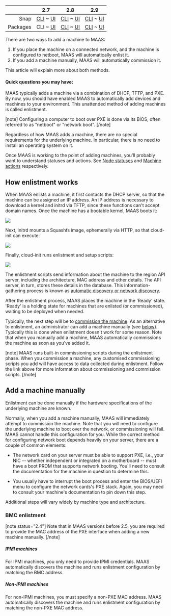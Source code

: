 ||2.7|2.8|2.9|
|-----:|:-----:|:-----:|:-----:|
|Snap|[CLI](/t/add-machines-snap-2-7-cli/2274) ~ [UI](/t/add-machines-snap-2-7-ui/2275)|[CLI](/t/add-machines-snap-2-8-cli/2276) ~ [UI](/t/add-machines-snap-2-8-ui/2277)|[CLI](/t/add-machines-snap-2-9-cli/2278) ~ [UI](/t/add-machines-snap-2-9-ui/2279)|
|Packages|CLI ~ [UI](/t/add-machines-deb-2-7-ui/2281)|[CLI](/t/add-machines-deb-2-8-cli/2282) ~ [UI](/t/add-machines-deb-2-8-ui/2283)|[CLI](/t/add-machines-deb-2-9-cli/2284) ~ [UI](/t/add-machines-deb-2-9-ui/2285)|

<!-- deb-2-7-ui
||2.7|2.8|2.9|
|-----:|:-----:|:-----:|:-----:|
|Snap|[CLI](/t/add-machines-snap-2-7-cli/2274) ~ [UI](/t/add-machines-snap-2-7-ui/2275)|[CLI](/t/add-machines-snap-2-8-cli/2276) ~ [UI](/t/add-machines-snap-2-8-ui/2277)|[CLI](/t/add-machines-snap-2-9-cli/2278) ~ [UI](/t/add-machines-snap-2-9-ui/2279)|
|Packages|[CLI](/t/add-machines-deb-2-7-cli/2280) ~ UI|[CLI](/t/add-machines-deb-2-8-cli/2282) ~ [UI](/t/add-machines-deb-2-8-ui/2283)|[CLI](/t/add-machines-deb-2-9-cli/2284) ~ [UI](/t/add-machines-deb-2-9-ui/2285)|
 deb-2-7-ui -->

<!-- deb-2-8-cli
||2.7|2.8|2.9|
|-----:|:-----:|:-----:|:-----:|
|Snap|[CLI](/t/add-machines-snap-2-7-cli/2274) ~ [UI](/t/add-machines-snap-2-7-ui/2275)|[CLI](/t/add-machines-snap-2-8-cli/2276) ~ [UI](/t/add-machines-snap-2-8-ui/2277)|[CLI](/t/add-machines-snap-2-9-cli/2278) ~ [UI](/t/add-machines-snap-2-9-ui/2279)|
|Packages|[CLI](/t/add-machines-deb-2-7-cli/2280) ~ [UI](/t/add-machines-deb-2-7-ui/2281)|CLI ~ [UI](/t/add-machines-deb-2-8-ui/2283)|[CLI](/t/add-machines-deb-2-9-cli/2284) ~ [UI](/t/add-machines-deb-2-9-ui/2285)|
 deb-2-8-cli -->

<!-- deb-2-8-ui
||2.7|2.8|2.9|
|-----:|:-----:|:-----:|:-----:|
|Snap|[CLI](/t/add-machines-snap-2-7-cli/2274) ~ [UI](/t/add-machines-snap-2-7-ui/2275)|[CLI](/t/add-machines-snap-2-8-cli/2276) ~ [UI](/t/add-machines-snap-2-8-ui/2277)|[CLI](/t/add-machines-snap-2-9-cli/2278) ~ [UI](/t/add-machines-snap-2-9-ui/2279)|
|Packages|[CLI](/t/add-machines-deb-2-7-cli/2280) ~ [UI](/t/add-machines-deb-2-7-ui/2281)|[CLI](/t/add-machines-deb-2-8-cli/2282) ~ UI|[CLI](/t/add-machines-deb-2-9-cli/2284) ~ [UI](/t/add-machines-deb-2-9-ui/2285)|
 deb-2-8-ui -->

<!-- deb-2-9-cli
||2.7|2.8|2.9|
|-----:|:-----:|:-----:|:-----:|
|Snap|[CLI](/t/add-machines-snap-2-7-cli/2274) ~ [UI](/t/add-machines-snap-2-7-ui/2275)|[CLI](/t/add-machines-snap-2-8-cli/2276) ~ [UI](/t/add-machines-snap-2-8-ui/2277)|[CLI](/t/add-machines-snap-2-9-cli/2278) ~ [UI](/t/add-machines-snap-2-9-ui/2279)|
|Packages|[CLI](/t/add-machines-deb-2-7-cli/2280) ~ [UI](/t/add-machines-deb-2-7-ui/2281)|[CLI](/t/add-machines-deb-2-8-cli/2282) ~ [UI](/t/add-machines-deb-2-8-ui/2283)|CLI ~ [UI](/t/add-machines-deb-2-9-ui/2285)|
 deb-2-9-cli -->

<!-- deb-2-9-ui
||2.7|2.8|2.9|
|-----:|:-----:|:-----:|:-----:|
|Snap|[CLI](/t/add-machines-snap-2-7-cli/2274) ~ [UI](/t/add-machines-snap-2-7-ui/2275)|[CLI](/t/add-machines-snap-2-8-cli/2276) ~ [UI](/t/add-machines-snap-2-8-ui/2277)|[CLI](/t/add-machines-snap-2-9-cli/2278) ~ [UI](/t/add-machines-snap-2-9-ui/2279)|
|Packages|[CLI](/t/add-machines-deb-2-7-cli/2280) ~ [UI](/t/add-machines-deb-2-7-ui/2281)|[CLI](/t/add-machines-deb-2-8-cli/2282) ~ [UI](/t/add-machines-deb-2-8-ui/2283)|[CLI](/t/add-machines-deb-2-9-cli/2284) ~ UI|
 deb-2-9-ui -->

<!-- snap-2-7-cli
||2.7|2.8|2.9|
|-----:|:-----:|:-----:|:-----:|
|Snap|CLI ~ [UI](/t/add-machines-snap-2-7-ui/2275)|[CLI](/t/add-machines-snap-2-8-cli/2276) ~ [UI](/t/add-machines-snap-2-8-ui/2277)|[CLI](/t/add-machines-snap-2-9-cli/2278) ~ [UI](/t/add-machines-snap-2-9-ui/2279)|
|Packages|[CLI](/t/add-machines-deb-2-7-cli/2280) ~ [UI](/t/add-machines-deb-2-7-ui/2281)|[CLI](/t/add-machines-deb-2-8-cli/2282) ~ [UI](/t/add-machines-deb-2-8-ui/2283)|[CLI](/t/add-machines-deb-2-9-cli/2284) ~ [UI](/t/add-machines-deb-2-9-ui/2285)|
 snap-2-7-cli -->

<!-- snap-2-7-ui
||2.7|2.8|2.9|
|-----:|:-----:|:-----:|:-----:|
|Snap|[CLI](/t/add-machines-snap-2-7-cli/2274) ~ UI|[CLI](/t/add-machines-snap-2-8-cli/2276) ~ [UI](/t/add-machines-snap-2-8-ui/2277)|[CLI](/t/add-machines-snap-2-9-cli/2278) ~ [UI](/t/add-machines-snap-2-9-ui/2279)|
|Packages|[CLI](/t/add-machines-deb-2-7-cli/2280) ~ [UI](/t/add-machines-deb-2-7-ui/2281)|[CLI](/t/add-machines-deb-2-8-cli/2282) ~ [UI](/t/add-machines-deb-2-8-ui/2283)|[CLI](/t/add-machines-deb-2-9-cli/2284) ~ [UI](/t/add-machines-deb-2-9-ui/2285)|
 snap-2-7-ui -->

<!-- snap-2-8-cli
||2.7|2.8|2.9|
|-----:|:-----:|:-----:|:-----:|
|Snap|[CLI](/t/add-machines-snap-2-7-cli/2274) ~ [UI](/t/add-machines-snap-2-7-ui/2275)|CLI ~ [UI](/t/add-machines-snap-2-8-ui/2277)|[CLI](/t/add-machines-snap-2-9-cli/2278) ~ [UI](/t/add-machines-snap-2-9-ui/2279)|
|Packages|[CLI](/t/add-machines-deb-2-7-cli/2280) ~ [UI](/t/add-machines-deb-2-7-ui/2281)|[CLI](/t/add-machines-deb-2-8-cli/2282) ~ [UI](/t/add-machines-deb-2-8-ui/2283)|[CLI](/t/add-machines-deb-2-9-cli/2284) ~ [UI](/t/add-machines-deb-2-9-ui/2285)|
 snap-2-8-cli -->

<!-- snap-2-8-ui
||2.7|2.8|2.9|
|-----:|:-----:|:-----:|:-----:|
|Snap|[CLI](/t/add-machines-snap-2-7-cli/2274) ~ [UI](/t/add-machines-snap-2-7-ui/2275)|[CLI](/t/add-machines-snap-2-8-cli/2276) ~ UI|[CLI](/t/add-machines-snap-2-9-cli/2278) ~ [UI](/t/add-machines-snap-2-9-ui/2279)|
|Packages|[CLI](/t/add-machines-deb-2-7-cli/2280) ~ [UI](/t/add-machines-deb-2-7-ui/2281)|[CLI](/t/add-machines-deb-2-8-cli/2282) ~ [UI](/t/add-machines-deb-2-8-ui/2283)|[CLI](/t/add-machines-deb-2-9-cli/2284) ~ [UI](/t/add-machines-deb-2-9-ui/2285)|
 snap-2-8-ui -->

<!-- snap-2-9-cli
||2.7|2.8|2.9|
|-----:|:-----:|:-----:|:-----:|
|Snap|[CLI](/t/add-machines-snap-2-7-cli/2274) ~ [UI](/t/add-machines-snap-2-7-ui/2275)|[CLI](/t/add-machines-snap-2-8-cli/2276) ~ [UI](/t/add-machines-snap-2-8-ui/2277)|CLI ~ [UI](/t/add-machines-snap-2-9-ui/2279)|
|Packages|[CLI](/t/add-machines-deb-2-7-cli/2280) ~ [UI](/t/add-machines-deb-2-7-ui/2281)|[CLI](/t/add-machines-deb-2-8-cli/2282) ~ [UI](/t/add-machines-deb-2-8-ui/2283)|[CLI](/t/add-machines-deb-2-9-cli/2284) ~ [UI](/t/add-machines-deb-2-9-ui/2285)|
 snap-2-9-cli -->

<!-- snap-2-9-ui
||2.7|2.8|2.9|
|-----:|:-----:|:-----:|:-----:|
|Snap|[CLI](/t/add-machines-snap-2-7-cli/2274) ~ [UI](/t/add-machines-snap-2-7-ui/2275)|[CLI](/t/add-machines-snap-2-8-cli/2276) ~ [UI](/t/add-machines-snap-2-8-ui/2277)|[CLI](/t/add-machines-snap-2-9-cli/2278) ~ UI|
|Packages|[CLI](/t/add-machines-deb-2-7-cli/2280) ~ [UI](/t/add-machines-deb-2-7-ui/2281)|[CLI](/t/add-machines-deb-2-8-cli/2282) ~ [UI](/t/add-machines-deb-2-8-ui/2283)|[CLI](/t/add-machines-deb-2-9-cli/2284) ~ [UI](/t/add-machines-deb-2-9-ui/2285)|
 snap-2-9-ui -->

There are two ways to add a machine to MAAS:

1. If you place the machine on a connected network, and the machine is configured to netboot, MAAS will automatically enlist it.
2. If you add a machine manually, MAAS will automatically commission it.

This article will explain more about both methods.

#### Quick questions you may have:

<!-- vanilla 2-7-ui 2-8-ui
* [How does enlistment work?](/t/add-machines/821#heading--enlistment)
* [How do VM host nodes work?](/t/introduction-to-vm-hosting/1524)
* [How do I add virtual machines?](https://discourse.maas.io/t/adding-a-vm-host/1549)
* [How do I add a machine manually?](/t/add-machines/821#heading--add-a-node-manually)
* [How do I add a machine via a chassis?](/t/add-machines/821#heading--add-nodes-via-a-chassis)
vanilla 2-7-ui 2-8-ui -->

<!-- cli
* [How does enlistment work?](/t/add-machines/821#heading--enlistment)
* [How do VM host nodes work?](/t/introduction-to-vm-hosting/1524)
* [How do I add virtual machines?](https://discourse.maas.io/t/adding-a-vm-host/1549)
* [How do I add a machine manually?](/t/add-machines/821#heading--add-a-node-manually)
cli -->

MAAS typically adds a machine via a combination of DHCP, TFTP, and PXE. By now, you should have enabled MAAS to automatically add devices and machines to your environment. This unattended method of adding machines is called enlistment.

[note]
Configuring a computer to boot over PXE is done via its BIOS, often referred to as "netboot" or "network boot".
[/note]

Regardless of how MAAS adds a machine, there are no special requirements for the underlying machine. In particular, there is no need to install an operating system on it.

Once MAAS is working to the point of adding machines, you'll probably want to understand statuses and actions. See [Node statuses](/t/concepts-and-terms/785#heading--node-statuses) and [Machine actions](/t/concepts-and-terms/785#heading--machine-actions) respectively.

<h2 id="heading--enlistment">How enlistment works</h2>

When MAAS enlists a machine, it first contacts the DHCP server, so that the machine can be assigned an IP address.  An IP address is necessary to download a kernel and initrd via TFTP, since these functions can't accept domain names.  Once the machine has a bootable kernel, MAAS boots it:

<a href="https://discourse.maas.io/uploads/default/original/1X/76f7113545e6950fec60bdeac06cfaf79b14b3ff.jpeg" target = "_blank"><img src="https://discourse.maas.io/uploads/default/original/1X/76f7113545e6950fec60bdeac06cfaf79b14b3ff.jpeg"></a> 

Next, initrd mounts a Squashfs image, ephemerally via HTTP, so that cloud-init can execute:

<a href="https://discourse.maas.io/uploads/default/original/1X/500f9bd2d070790a4007085705035366bee88a4a.jpeg" target = "_blank"><img src="https://discourse.maas.io/uploads/default/original/1X/500f9bd2d070790a4007085705035366bee88a4a.jpeg"></a> 

Finally, cloud-init runs enlistment and setup scripts:

<a href="https://discourse.maas.io/uploads/default/original/1X/bd87f78c8ee668a22640bf15607c9e3e532d46bb.jpeg" target = "_blank"><img src="https://discourse.maas.io/uploads/default/original/1X/bd87f78c8ee668a22640bf15607c9e3e532d46bb.jpeg"></a> 

The enlistment scripts send information about the machine to the region API server, including the architecture, MAC address and other details.  The API server, in turn, stores these details in the database. This information-gathering process is known as [automatic discovery or network discovery](/t/network-discovery/758).

After the enlistment process, MAAS places the machine in the 'Ready' state.  'Ready' is a holding state for machines that are enlisted (or commissioned), waiting to be deployed when needed.

Typically, the next step will be to [commission the machine](/t/commission-machines/822). As an alternative to enlistment, an administrator can add a machine manually (see [below](#heading--add-a-node-manually)). Typically this is done when enlistment doesn't work for some reason. Note that when you manually add a machine, MAAS automatically commissions the machine as soon as you've added it.

[note]
MAAS runs built-in commissioning scripts during the enlistment phase. When you commission a machine, any customised commissioning scripts you add will have access to data collected during enlistment. Follow the link above for more information about commissioning and commission scripts.
[/note]

<h2 id="heading--add-a-node-manually">Add a machine manually</h2>

Enlistment can be done manually if the hardware specifications of the underlying machine are known.

<!-- 2-7-ui
On the 'Machines' page of the web UI, click the 'Add hardware' button and then select 'Machine'.

Fill in the form and hit 'Save machine'. In this example, you are adding an IPMI machine:

<a href="https://assets.ubuntu.com/v1/20aa36b2-nodes-add__2.5_add-node-manually.png" target = "_blank"><img src="https://assets.ubuntu.com/v1/20aa36b2-nodes-add__2.5_add-node-manually.png"></a>

The fields on the "Add machine" screen are as follows:

* **Machine name**: This field is used to identify the machine to the user.  It can be set to anything, though it is often set to the MAC address of the machine in question.  This field is optional, in that MAAS will assign a unique, nonsense name if you leave it blank.  You can change this nonsense name later, if desired.

* **Domain**: This field sets the domain name of the domain managed by MAAS.  It can be set to anything; MAAS assigns the domain name "maas" by default.

* **Architecture**: This field refers to the architecture of the machine being added.

* **Minimum Kernal**: This field supplies a dropdown of possible kernels available for deployment on this machine.

* **Zone**: This field allows you to set the availability zone, selected from AZs that you have already created (if any).

* **Resource pool**: This field allows you to set the resource pool for this machine, selected from pools you have already created (if any).

* **MAC Address**: You should fill in this field with the MAC address of the machine you are adding.  Note that the MAC address entered here must use a colon (":") separator, although some MAC addresses are written with dash ("-") separators.

* **Power type**: You must select the power type supported by the machine you are adding, and fill in additional required fields that appear.  See [Power management](/t/power-management/830) for details on the availabile power types and the relevant parameters for each type.
2-7-ui -->

<!-- 2-8-ui vanilla
On the 'Machines' page of the web UI, click the 'Add hardware' button and then select 'Machine'.

Fill in the form and hit 'Save machine'. In this example, you are adding an IPMI machine:

<a href="https://discourse.maas.io/uploads/default/original/1X/faebe2fb37cd73252eaf9521ed1bcf31fb0e76f6.jpeg" target = "_blank"><img src="https://discourse.maas.io/uploads/default/original/1X/faebe2fb37cd73252eaf9521ed1bcf31fb0e76f6.jpeg"></a>

The fields on the "Add machine" screen are as follows:

* **Machine name**: This field is used to identify the machine to the user.  It can be set to anything, though it is often set to the MAC address of the machine in question.  This field is optional, in that MAAS will assign a unique, nonsense name if you leave it blank.  You can change this nonsense name later, if desired.

* **Domain**: This field sets the domain name of the domain managed by MAAS.  It can be set to anything; MAAS assigns the domain name "maas" by default.

* **Architecture**: This field refers to the architecture of the machine being added.

* **Minimum Kernal**: This field supplies a dropdown of possible kernels available for deployment on this machine.

* **Zone**: This field allows you to set the availability zone, selected from AZs that you have already created (if any).

* **Resource pool**: This field allows you to set the resource pool for this machine, selected from pools you have already created (if any).

* **MAC Address**: You should fill in this field with the MAC address of the machine you are adding.  Note that the MAC address entered here must use a colon (":") separator, although some MAC addresses are written with dash ("-") separators.

* **Power type**: You must select the power type supported by the machine you are adding, and fill in additional required fields that appear.  See [Power management](/t/power-management/830) for details on the availabile power types and the relevant parameters for each type.
2-8-ui vanilla -->

<!-- cli
At the command line, enter the following information:

```
stormrider@wintermute:~$ maas admin machines create \
> architecture=$ARCH \
> max_addresses=$MAC_ADDRESS \
> power_type=$POWER_TYPE \
> power_parameters_power_id=$POWER_ID \
> power_parameters_power_address=$POWER_ADDRESS \
> power_parameters_power_pass=$POWER_PASSWORD
```

When you enter the command (substituting the `$...` parameters for your own particulars), the screen will pause for a moment, and then return a stream of JSON relating to the added machine.

Here's an example with a local laptop MAAS install, using KVMs as virtual machines:

```
stormrider@wintermute:~$ maas admin machines create \
> architecture=amd64 \
> max_addresses=52:54:00:6f:b4:af \
> power_type=virsh \
> power_parameters_power_id=50f6cca2-5d89-43b9-941c-90c9fcd7c156 \
> power_parameters_power_address=qemu+ssh://stormrider@192.168.123.1/system \
> power_parameters_power_pass=xxxxxxx
```

There's also a version of this command in a script called [mkmm --kvm](/t/the-cli-cookbook/2218#heading--mkkvm) in the [CLI cookbook](/t/the-cli-cookbook/2218).

The variable fields in the `machines create` command (the `$...` items) are as follows, in this example: 

```
> architecture=$ARCH \
> mac_addresses=$MAC_ADDRESS \
> power_type=$POWER_TYPE \
> power_parameters_power_id=$POWER_ID \
> power_parameters_power_address=$POWER_ADDRESS \
> power_parameters_power_pass=$POWER_PASSWORD
```

* `$ARCH`: This field refers to the architecture of the machine being added, `amd64` in the local laptop example.

* `$MAC_ADDRESS`: This is the MAC address of the boot-enabled NIC for the machine being added.  Note that the MAC address entered here must use a colon (":") separator, although some MAC addresses are written with dash ("-") separators.

* `$POWER_TYPE`: You must select the power type supported by the machine you are adding, and fill in additional required fields that appear.  See [Power management](/t/power-management/830) for details on the availabile power types and the relevant parameters for each type. In this example, we've used a "virsh" power type (a libvirt KVM), but your choice will depend on your hardware.

* `$POWER_ID`: This is generally the UUID of the machine being added.

* `$POWER_ADDRESS/$POWER_PASSWORD`: In the case of a KVM, these are the only parameters that need to be entered.  See [Power types](https://maas.io/docs/api#power-types) in the API reference for details on the availabile power types and the relevant parameters for each type.
cli -->

Normally, when you add a machine manually, MAAS will immediately attempt to commission the machine. Note that you will need to configure the underlying machine to boot over the network, or commissioning will fail. MAAS cannot handle this configuration for you.  While the correct method for configuring network boot depends heavily on your server, there are a couple of common elements:

* The network card on your server must be able to support PXE, i.e., your NIC -- whether independent or integrated on a motherboard -- must have a boot PROM that supports network booting.  You'll need to consult the documentation for the machine in question to determine this.

* You usually have to interrupt the boot process and enter the BIOS/UEFI menu to configure the network cards's PXE stack.  Again, you may need to consult your machine's documentation to pin down this step.

Additional steps will vary widely by machine type and architecture.

<h3 id="heading--bmc-enlistment">BMC enlistment</h3>

[note status="2.4"]
Note that in MAAS versions before 2.5, you are required to provide the MAC address of the PXE interface when adding a new machine manually.
[/note]

##### IPMI machines

For IPMI machines, you only need to provide IPMI credentials. MAAS automatically discovers the machine and runs enlistment configuration by matching the BMC address.

##### Non-IPMI machines

For non-IPMI machines, you must specify a non-PXE MAC address. MAAS automatically discovers the machine and runs enlistment configuration by matching the non-PXE MAC address.

<!-- 2-7-ui
<h2 id="heading--add-nodes-via-a-chassis">Add a machine via a chassis</h2>

Use the chassis feature to add multiple machines at once. To do this, instead of selecting 'Machine' as above, choose 'Chassis' from the drop-down menu. In the following example, MAAS will add all available VMs from the given  virsh address:

<a href="https://assets.ubuntu.com/v1/d5314a8a-nodes-add__2.4_add-node-chassis.png" target = "_blank"><img src="https://assets.ubuntu.com/v1/d5314a8a-nodes-add__2.4_add-node-chassis.png"></a>

The required fields will change based on the type of chassis you choose.

[note]
As with the manual method, the underlying machines will require netbooting.
[/note]

2-7-ui -->

<!-- vanilla 2-8-ui
<h2 id="heading--add-nodes-via-a-chassis">Add a machine via a chassis</h2>

Use the chassis feature to add multiple machines at once. To do this, instead of selecting 'Machine' as above, choose 'Chassis' from the drop-down menu. In the following example, MAAS will add all available VMs from the given  virsh address:

<a href="https://discourse.maas.io/uploads/default/original/1X/e7f88bce68318cf3c6a8e97b4d31d0b6980e0f32.jpeg" target = "_blank"><img src="https://discourse.maas.io/uploads/default/original/1X/e7f88bce68318cf3c6a8e97b4d31d0b6980e0f32.jpeg"></a>

The required fields will change based on the type of chassis you choose.

[note]
As with the manual method, the underlying machines will require netbooting.
[/note]

 vanilla 2-8-ui -->